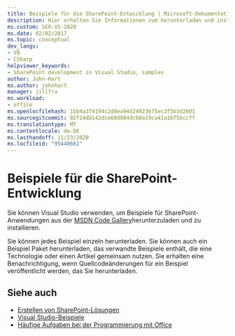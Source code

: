 ```yaml
---
title: Beispiele für die SharePoint-Entwicklung | Microsoft-Dokumentation
description: Hier erhalten Sie Informationen zum herunterladen und installieren einzelner Beispiele oder Sammlungen von Beispielen für SharePoint-Anwendungen.
ms.custom: SEO-VS-2020
ms.date: 02/02/2017
ms.topic: conceptual
dev_langs:
- VB
- CSharp
helpviewer_keywords:
- SharePoint development in Visual Studio, samples
author: John-Hart
ms.author: johnhart
manager: jillfra
ms.workload:
- office
ms.openlocfilehash: 1bb4a374194c2d8ea94d24923675ec3f5b3d2601
ms.sourcegitcommit: 02f14db142dce68d084dcb0a19ca41a16f5bccff
ms.translationtype: MT
ms.contentlocale: de-DE
ms.lasthandoff: 11/23/2020
ms.locfileid: "95440661"
---
```

# <a name="sharepoint-development-samples"></a>Beispiele für die SharePoint-Entwicklung
  Sie können Visual Studio verwenden, um Beispiele für SharePoint-Anwendungen aus der [MSDN Code Gallery](https://code.msdn.microsoft.com/)herunterzuladen und zu installieren.

 Sie können jedes Beispiel einzeln herunterladen. Sie können auch ein Beispiel Paket herunterladen, das verwandte Beispiele enthält, die eine Technologie oder einen Artikel gemeinsam nutzen. Sie erhalten eine Benachrichtigung, wenn Quellcodeänderungen für ein Beispiel veröffentlicht werden, das Sie herunterladen.

## <a name="see-also"></a>Siehe auch
- [Erstellen von SharePoint-Lösungen](../sharepoint/create-sharepoint-solutions.md)
- [Visual Studio-Beispiele](https://code.msdn.microsoft.com/vstudio)
- [Häufige Aufgaben bei der Programmierung mit Office](../vsto/common-tasks-in-office-programming.md)
